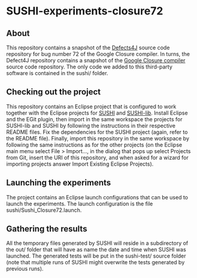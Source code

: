 # SUSHI-experiments-closure72

## About

This repository contains a snapshot of the [Defects4J](https://github.com/rjust/defects4j) source code repository 
for bug number 72 of the Google Closure compiler. In turns, the Defect4J repository contains a snapshot of the 
[Google Closure compiler](https://github.com/google/closure-compiler) source code repository. The only code we 
added to this third-party software is contained in the sushi/ folder.

## Checking out the project

This repository contains an Eclipse project that is configured to work together with the Eclipse projects for 
[SUSHI](https://github.com/pietrobraione/sushi) and [SUSHI-lib](https://github.com/pietrobraione/sushi-lib). 
Install Eclipse and the EGit plugin, then import in the same workspace the projects for SUSHI-lib and SUSHI by 
following the instructions in their respective README files. Fix the dependencies for the SUSHI project (again, 
refer to the README file). Finally, import this repository in the same workspace by following the same instructions 
as for the other projects (on the Eclipse main menu select File > Import..., in the dialog that pops up select 
Projects from Git, insert the URI of this repository, and when asked for a wizard for importing projects answer 
Import Existing Eclipse Projects).

## Launching the experiments

The project contains an Eclipse launch configurations that can be used to launch the experiments. The launch configuration 
is the file sushi/Sushi_Closure72.launch.

## Gathering the results

All the temporary files generated by SUSHI will reside in a subdirectory of the out/ folder that will have
as name the date and time when SUSHI was launched. The generated tests will be put in the sushi-test/ source folder
(note that multiple runs of SUSHI might overwrite the tests generated by previous runs).

